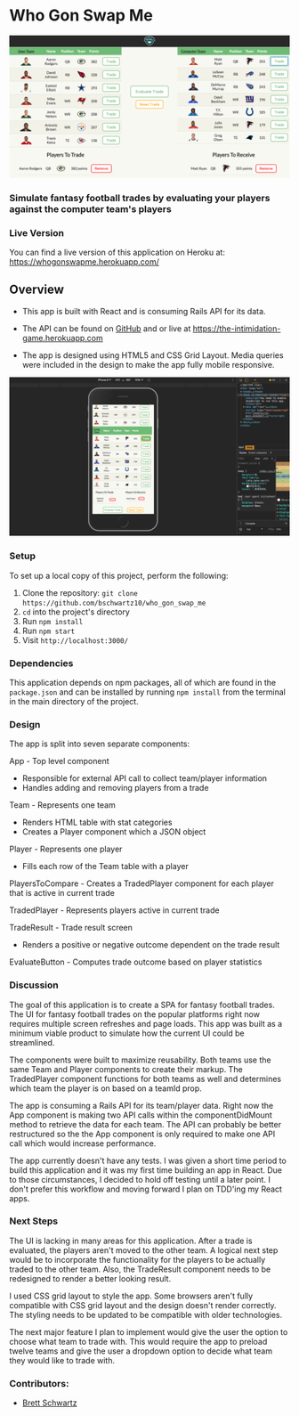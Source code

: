 # Who Gon Swap Me

![Alt text](./src/home.png)
### Simulate fantasy football trades by evaluating your players against the computer team's players

### Live Version
You can find a live version of this application on Heroku at: https://whogonswapme.herokuapp.com/

## Overview
* This app is built with React and is consuming Rails API for its data.

* The API can be found on [GitHub](https://github.com/bschwartz10/the_intimidation_game) and or live at https://the-intimidation-game.herokuapp.com

* The app is designed using HTML5 and CSS Grid Layout. Media queries were included in the design to make the app fully mobile responsive.

![Alt text](./src/mobile.png)

### Setup
To set up a local copy of this project, perform the following:

  1. Clone the repository: `git clone https://github.com/bschwartz10/who_gon_swap_me`
  2. `cd` into the project's directory
  3. Run `npm install`
  4. Run `npm start`
  5. Visit `http://localhost:3000/`

### Dependencies
This application depends on npm packages, all of which are found in the `package.json` and can be installed by running `npm install` from the terminal in the main directory of the project.

### Design
The app is split into seven separate components:

App - Top level component
- Responsible for external API call to collect team/player information
- Handles adding and removing players from a trade

Team - Represents one team
- Renders HTML table with stat categories
- Creates a Player component which a JSON object

Player - Represents one player
- Fills each row of the Team table with a player

PlayersToCompare - Creates a TradedPlayer component for each player that is active in current trade

TradedPlayer - Represents players active in current trade

TradeResult - Trade result screen
- Renders a positive or negative outcome dependent on the trade result

EvaluateButton - Computes trade outcome based on player statistics

### Discussion
The goal of this application is to create a SPA for fantasy football trades. The UI for fantasy football trades on the popular platforms right now requires multiple screen refreshes and page loads. This app was built as a minimum viable product to simulate how the current UI could be streamlined.

The components were built to maximize reusability. Both teams use the same Team and Player components to create their markup. The TradedPlayer component functions for both teams as well and determines which team the player is on based on a teamId prop.

The app is consuming a Rails API for its team/player data. Right now the App component is making two API calls within the componentDidMount method to retrieve the data for each team. The API can probably be better restructured so the the App component is only required to make one API call which would increase performance.

The app currently doesn't have any tests. I was given a short time period to build this application and it was my first time building an app in React. Due to those circumstances, I decided to hold off testing until a later point. I don't prefer this workflow and moving forward I plan on TDD'ing my React apps.

### Next Steps
The UI is lacking in many areas for this application. After a trade is evaluated, the players aren't moved to the other team. A logical next step would be to incorporate the functionality for the players to be actually traded to the other team. Also, the TradeResult component needs to be redesigned to render a better looking result.

I used CSS grid layout to style the app. Some browsers aren't fully compatible with CSS grid layout and the design doesn't render correctly. The styling needs to be updated to be compatible with older technologies.

The next major feature I plan to implement would give the user the option to choose what team to trade with. This would require the app to preload twelve teams and give the user a dropdown option to decide what team they would like to trade with.

### Contributors:
* [Brett Schwartz](https://github.com/bschwartz10)
